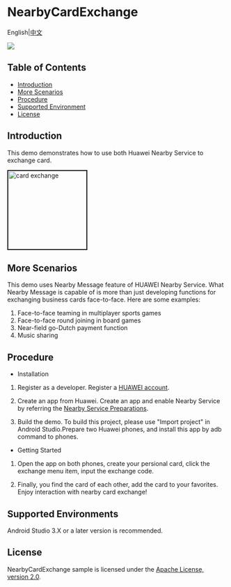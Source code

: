 # NearbyCardExchange
English|[中文]()

[![](https://camo.githubusercontent.com/ce1c195eb2524e4e67a2e74bf6e9619555aa0913/68747470733a2f2f696d672e736869656c64732e696f2f62616467652f446f63732d686d736775696465732d627269676874677265656e)](https://developer.huawei.com/consumer/en/doc/development/HMSCore-Guides/introduction-0000001050040566)

## Table of Contents

 * [Introduction](#introduction)
 * [More Scenarios](#more-scenarios)
 * [Procedure](#procedure)
 * [Supported Environment](#supported-environment)
 * [License](#license)

## Introduction
This demo demonstrates how to use both Huawei Nearby Service to exchange card. 

<img src="https://github.com/HMS-Core/hms-nearby-demo/blob/master/NearbyCardExchange/CardExchange.gif" width=180 title="card exchange" border=2>

## More Scenarios
This demo uses Nearby Message feature of HUAWEI Nearby Service. What Nearby Message is capable of is more than just developing functions for exchanging business cards face-to-face. Here are some examples:
1. Face-to-face teaming in multiplayer sports games
2. Face-to-face round joining in board games
3. Near-field go-Dutch payment function
4. Music sharing

## Procedure
* Installation

1. Register as a developer.
Register a [HUAWEI account](https://developer.huawei.com/consumer/en/).

2. Create an app from Huawei.
Create an app and enable Nearby Service by referring the [Nearby Service Preparations](https://developer.huawei.com/consumer/en/doc/development/HMS-Guides/nearby-service-preparation).

3. Build the demo.
To build this project, please use "Import project" in Android Studio.Prepare two Huawei phones, and install this app by adb command to phones.

* Getting Started
1. Open the app on both phones, create your persional card, click the exchange menu item, input the exchange code.

2. Finally, you find the card of each other, add the card to your favorites. Enjoy interaction with nearby card exchange!

## Supported Environments
Android Studio 3.X or a later version is recommended.

## License
NearbyCardExchange sample is licensed under the [Apache License, version 2.0](http://www.apache.org/licenses/LICENSE-2.0).
